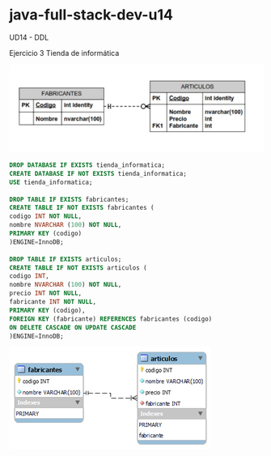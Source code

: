 # java-full-stack-dev-u14
UD14 - DDL

Ejercicio 3 Tienda de informática

![image](https://github.com/JagaScripts/java-full-stack-dev-u14/blob/master/ejercicio_tres/tiendainformatica.jpg)

``` sql
DROP DATABASE IF EXISTS tienda_informatica;
CREATE DATABASE IF NOT EXISTS tienda_informatica;
USE tienda_informatica;

DROP TABLE IF EXISTS fabricantes;
CREATE TABLE IF NOT EXISTS fabricantes (
codigo INT NOT NULL,
nombre NVARCHAR (100) NOT NULL,
PRIMARY KEY (codigo)
)ENGINE=InnoDB;

DROP TABLE IF EXISTS articulos;
CREATE TABLE IF NOT EXISTS articulos (
codigo INT,
nombre NVARCHAR (100) NOT NULL,
precio INT NOT NULL,
fabricante INT NOT NULL,
PRIMARY KEY (codigo),
FOREIGN KEY (fabricante) REFERENCES fabricantes (codigo)
ON DELETE CASCADE ON UPDATE CASCADE
)ENGINE=InnoDB;
```

![image](https://github.com/JagaScripts/java-full-stack-dev-u14/blob/master/ejercicio_tres/tiendainformatica.png)
